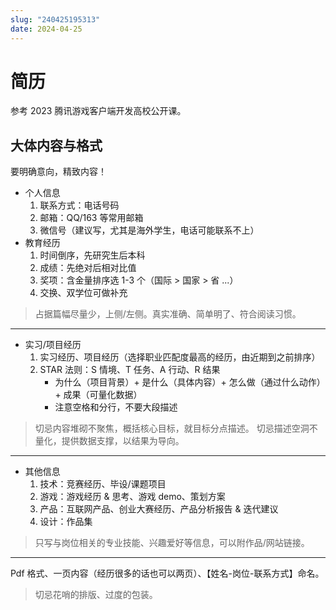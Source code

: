 ```yaml
---
slug: "240425195313"
date: 2024-04-25
---
```


# 简历

参考 2023 腾讯游戏客户端开发高校公开课。

## 大体内容与格式

要明确意向，精致内容！

- 个人信息
    1. 联系方式：电话号码
    2. 邮箱：QQ/163 等常用邮箱
    3. 微信号（建议写，尤其是海外学生，电话可能联系不上）
- 教育经历
    1. 时间倒序，先研究生后本科
    2. 成绩：先绝对后相对比值
    3. 奖项：含金量排序选 1-3 个（国际 > 国家 > 省 ...）
    4. 交换、双学位可做补充

> 占据篇幅尽量少，上侧/左侧。真实准确、简单明了、符合阅读习惯。

---

- 实习/项目经历
    1. 实习经历、项目经历（选择职业匹配度最高的经历，由近期到之前排序）
    2. STAR 法则：S 情境、T 任务、A 行动、R 结果
        - 为什么（项目背景）+ 是什么（具体内容）+ 怎么做（通过什么动作）+ 成果（可量化数据）
        - 注意空格和分行，不要大段描述

> 切忌内容堆砌不聚焦，概括核心目标，就目标分点描述。 切忌描述空洞不量化，提供数据支撑，以结果为导向。

---

- 其他信息
    1. 技术：竞赛经历、毕设/课题项目
    2. 游戏：游戏经历 & 思考、游戏 demo、策划方案
    3. 产品：互联网产品、创业大赛经历、产品分析报告 & 迭代建议
    4. 设计：作品集

> 只写与岗位相关的专业技能、兴趣爱好等信息，可以附作品/网站链接。

---

Pdf 格式、一页内容（经历很多的话也可以两页）、【姓名-岗位-联系方式】命名。

> 切忌花哨的排版、过度的包装。
